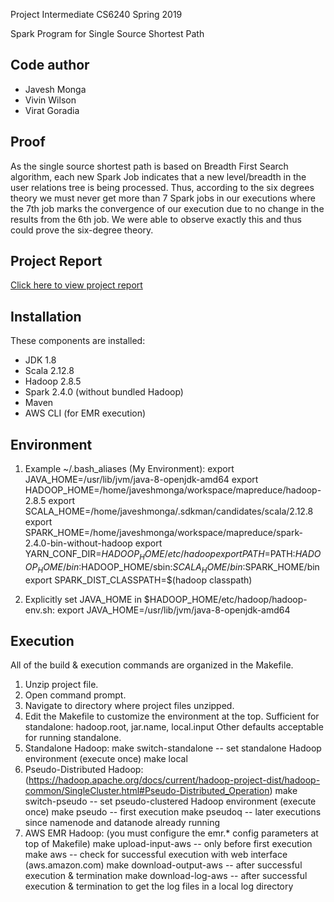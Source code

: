 Project Intermediate
CS6240
Spring 2019

Spark Program for Single Source Shortest Path

Code author
-----------
- Javesh Monga
- Vivin Wilson
- Virat Goradia

## Proof

As the single source shortest path is based on Breadth First Search algorithm, each new Spark Job indicates that a new level/breadth in the user relations tree is being processed. Thus, according to the six degrees theory we must never get more than 7 Spark jobs in our executions where the 7th job marks the convergence of our execution due to no change in the results from the 6th job. We were able to observe exactly this and thus could prove the six-degree theory.

## Project Report 

[Click here to view project report](https://docs.google.com/document/d/15zDsXcDInnR6-PjJXmhbfgh2_UjVYzycJe6uVRTPz1w/edit?usp=sharing)

Installation
------------
These components are installed:
- JDK 1.8
- Scala 2.12.8
- Hadoop 2.8.5
- Spark 2.4.0 (without bundled Hadoop)
- Maven
- AWS CLI (for EMR execution)

Environment
-----------
1) Example ~/.bash_aliases (My Environment):
export JAVA_HOME=/usr/lib/jvm/java-8-openjdk-amd64
export HADOOP_HOME=/home/javeshmonga/workspace/mapreduce/hadoop-2.8.5
export SCALA_HOME=/home/javeshmonga/.sdkman/candidates/scala/2.12.8
export SPARK_HOME=/home/javeshmonga/workspace/mapreduce/spark-2.4.0-bin-without-hadoop
export YARN_CONF_DIR=$HADOOP_HOME/etc/hadoop
export PATH=$PATH:$HADOOP_HOME/bin:$HADOOP_HOME/sbin:$SCALA_HOME/bin:$SPARK_HOME/bin
export SPARK_DIST_CLASSPATH=$(hadoop classpath)

2) Explicitly set JAVA_HOME in $HADOOP_HOME/etc/hadoop/hadoop-env.sh:
export JAVA_HOME=/usr/lib/jvm/java-8-openjdk-amd64

Execution
---------
All of the build & execution commands are organized in the Makefile.
1) Unzip project file.
2) Open command prompt.
3) Navigate to directory where project files unzipped.
4) Edit the Makefile to customize the environment at the top.
	Sufficient for standalone: hadoop.root, jar.name, local.input
	Other defaults acceptable for running standalone.
5) Standalone Hadoop:
	make switch-standalone		-- set standalone Hadoop environment (execute once)
	make local
6) Pseudo-Distributed Hadoop: (https://hadoop.apache.org/docs/current/hadoop-project-dist/hadoop-common/SingleCluster.html#Pseudo-Distributed_Operation)
	make switch-pseudo			-- set pseudo-clustered Hadoop environment (execute once)
	make pseudo					-- first execution
	make pseudoq				-- later executions since namenode and datanode already running 
7) AWS EMR Hadoop: (you must configure the emr.* config parameters at top of Makefile)
	make upload-input-aws		-- only before first execution
	make aws					-- check for successful execution with web interface (aws.amazon.com)
	make download-output-aws	-- after successful execution & termination
	make download-log-aws       -- after successful execution & termination to get the log files in a local log directory
